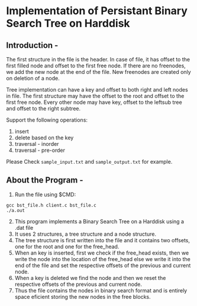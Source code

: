 # Implementation of Persistant Binary Search Tree on Harddisk

## Introduction - 
The first structure in the file is the header. In case of file, it has offset to the first filled node and offset to the first free node. If there are no freenodes, we add the new node at the end of the file. New freenodes are created only on deletion of a node.

Tree implementation can have a key and offset to both right and left nodes in file.
The first structure may have the offset to the root and offset to the first free node.
Every other node may have key, offset to the leftsub tree and offset to the right subtree.

Support the following operations:
1. insert
2. delete based on the key
3. traversal - inorder
4. traversal - pre-order

Please Check `sample_input.txt` and `sample_output.txt` for example. 


## About the Program - 
1. Run the file using $CMD: 
```shell
gcc bst_file.h client.c bst_file.c
./a.out
```
2. This program implements a Binary Search Tree on a Harddisk using a .dat file
3. It uses 2 structures, a tree structure and a node structure.
4. The tree structure is first written into the file and it contains two offsets, one for the root 
   and one for the free_head.
5. When an key is inserted, first we check if the free_head exists, then we write the node into the 
   location of the free_head else we write it into the end of the file and set the respective 
   offsets of the previous and current node.
6. When a key is deleted we find the node and then we reset the respective offsets of the previous
   and current node.
7. Thus the file contains the nodes in binary search format and is entirely space eficient storing
   the new nodes in the free blocks.